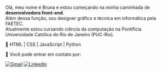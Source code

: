 
<p align="left"> 
  Olá, meu nome é Bruna e estou começando na minha caminhada de <strong>desenvolvedora front-end</strong>.<br>
  Além dessa função, sou designer gráfico e técnica em informática pela FAETEC. <br>
  Atualmente estou cursando ciência da computação na Pontifícia Universidade Católica do Rio de Janeiro (PUC-Rio).
</p>

<p align="left">
  🩷 HTML | CSS | JavaScript | Python
</p>

<p align="left">
  🫧 Você pode entrar em contato por: 
</p>

<p align="left">
  <a href="mailto:brunaamancio1@gmail.com" title="Gmail">
  <img src="https://img.shields.io/badge/-Gmail-e57d90?style=flat-square&labelColor=e57d90&logo=gmail&logoColor=white&link=" alt="Gmail"/></a>

  <a href="https://linkedin.com/in/brunaamancioa" title="LinkedIn">
  <img src="https://img.shields.io/badge/-Linkedin-967491?style=flat-square&logo=Linkedin&logoColor=white&link=" alt="LinkedIn"/></a>
  
</p>
